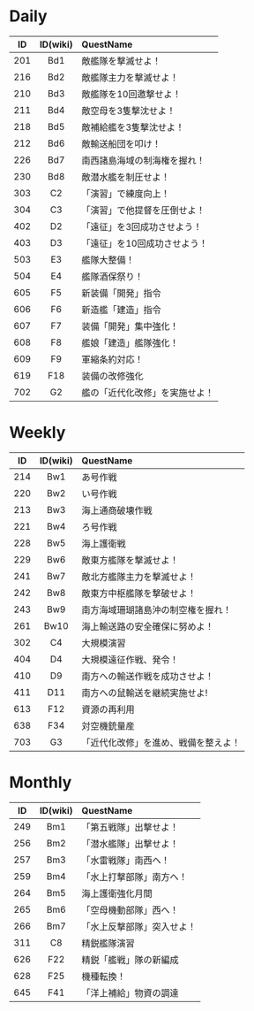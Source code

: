 # Daily
| ID |ID(wiki)|QuestName|
|:--:|:------:|:--------|
|201|Bd1|敵艦隊を撃滅せよ！|
|216|Bd2|敵艦隊主力を撃滅せよ！|
|210|Bd3|敵艦隊を10回邀撃せよ！|
|211|Bd4|敵空母を3隻撃沈せよ！|
|218|Bd5|敵補給艦を3隻撃沈せよ！|
|212|Bd6|敵輸送船団を叩け！|
|226|Bd7|南西諸島海域の制海権を握れ！|
|230|Bd8|敵潜水艦を制圧せよ！|
|303|C2|「演習」で練度向上！|
|304|C3|「演習」で他提督を圧倒せよ！|
|402|D2|「遠征」を3回成功させよう！|
|403|D3|「遠征」を10回成功させよう！|
|503|E3|艦隊大整備！|
|504|E4|艦隊酒保祭り！|
|605|F5|新装備「開発」指令|
|606|F6|新造艦「建造」指令|
|607|F7|装備「開発」集中強化！|
|608|F8|艦娘「建造」艦隊強化！|
|609|F9|軍縮条約対応！|
|619|F18|装備の改修強化|
|702|G2|艦の「近代化改修」を実施せよ！|

# Weekly
| ID |ID(wiki)|QuestName|
|:--:|:------:|:--------|
|214|Bw1|あ号作戦|
|220|Bw2|い号作戦|
|213|Bw3|海上通商破壊作戦|
|221|Bw4|ろ号作戦|
|228|Bw5|海上護衛戦|
|229|Bw6|敵東方艦隊を撃滅せよ！|
|241|Bw7|敵北方艦隊主力を撃滅せよ！|
|242|Bw8|敵東方中枢艦隊を撃破せよ！|
|243|Bw9|南方海域珊瑚諸島沖の制空権を握れ！|
|261|Bw10|海上輸送路の安全確保に努めよ！|
|302|C4|大規模演習|
|404|D4|大規模遠征作戦、発令！|
|410|D9|南方への輸送作戦を成功させよ！|
|411|D11|南方への鼠輸送を継続実施せよ!|
|613|F12|資源の再利用|
|638|F34|対空機銃量産|
|703|G3|「近代化改修」を進め、戦備を整えよ！|

# Monthly
| ID |ID(wiki)|QuestName|
|:--:|:------:|:--------|
|249|Bm1|「第五戦隊」出撃せよ！|
|256|Bm2|「潜水艦隊」出撃せよ！|
|257|Bm3|「水雷戦隊」南西へ！|
|259|Bm4|「水上打撃部隊」南方へ！|
|264|Bm5|海上護衛強化月間|
|265|Bm6|「空母機動部隊」西へ！|
|266|Bm7|「水上反撃部隊」突入せよ！|
|311|C8|精鋭艦隊演習|
|626|F22|精鋭「艦戦」隊の新編成|
|628|F25|機種転換！|
|645|F41|「洋上補給」物資の調達|